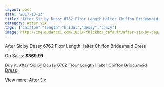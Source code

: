 ```yaml
---
layout: post
date: '2017-10-22'
title: "After Six by Dessy 6762 Floor Length Halter Chiffon Bridesmaid Dress"
category: After Six
tags: ["chiffon","length","bridal","dessy","crazy"]
image: http://img.eudances.com/18314-thickbox_default/after-six-by-dessy-6762-floor-length-halter-chiffon-bridesmaid-dress.jpg
---
```

After Six by Dessy 6762 Floor Length Halter Chiffon Bridesmaid Dress

On Sales: **$369.99**
<a href="https://www.eudances.com/en/after-six/5374-after-six-by-dessy-6762-floor-length-halter-chiffon-bridesmaid-dress.html"><amp-img layout="responsive" width="600" height="600" src="//img.eudances.com/18314-thickbox_default/after-six-by-dessy-6762-floor-length-halter-chiffon-bridesmaid-dress.jpg" alt="After Six by Dessy 6762 Floor Length Halter Chiffon Bridesmaid Dress 0" /></a>
<a href="https://www.eudances.com/en/after-six/5374-after-six-by-dessy-6762-floor-length-halter-chiffon-bridesmaid-dress.html"><amp-img layout="responsive" width="600" height="600" src="//img.eudances.com/18315-thickbox_default/after-six-by-dessy-6762-floor-length-halter-chiffon-bridesmaid-dress.jpg" alt="After Six by Dessy 6762 Floor Length Halter Chiffon Bridesmaid Dress 1" /></a>

Buy it: [After Six by Dessy 6762 Floor Length Halter Chiffon Bridesmaid Dress](https://www.eudances.com/en/after-six/5374-after-six-by-dessy-6762-floor-length-halter-chiffon-bridesmaid-dress.html "After Six by Dessy 6762 Floor Length Halter Chiffon Bridesmaid Dress")

View more: [After Six](https://www.eudances.com/en/50-after-six "After Six")